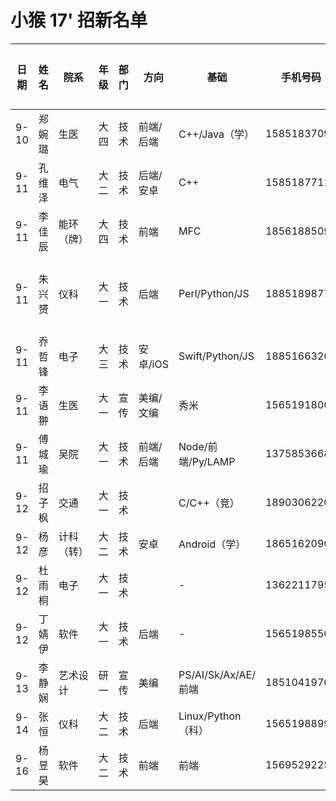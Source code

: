 # 小猴 17' 招新名单

| 日期   | 姓名   | 院系    | 年级   | 部门   | 方向     | 基础                | 手机号码        | 简历格式     | 初步评价 | 备注     |
| ---- | ---- | ----- | ---- | ---- | ------ | ----------------- | ----------- | -------- | ---- | ------ |
| 9-10 | 郑婉璐  | 生医    | 大四   | 技术   | 前端/后端  | C++/Java（学）       | 15851837098 | PDF（标）   | 中    |        |
| 9-11 | 孔维泽  | 电气    | 大二   | 技术   | 后端/安卓  | C++               | 15851877117 | PPT      | 差    |        |
| 9-11 | 李佳辰  | 能环（牌） | 大四   | 技术   | 前端     | MFC               | 18561885096 | PDF（标）   | 中    |        |
| 9-11 | 朱兴赟  | 仪科    | 大一   | 技术   | 后端     | Perl/Python/JS    | 18851898779 | 短信（免）    | 优    | 24上午有事 |
| 9-11 | 乔哲锋  | 电子    | 大三   | 技术   | 安卓/iOS | Swift/Python/JS   | 18851663269 | PDF      | 良    |        |
| 9-11 | 李语翀  | 生医    | 大一   | 宣传   | 美编/文编  | 秀米                | 15651918003 | Word     | 差    |        |
| 9-11 | 傅城瑜  | 吴院    | 大一   | 技术   | 前端/后端  | Node/前端/Py/LAMP   | 13758536689 | 邮件       | 良    |        |
| 9-12 | 招子枫  | 交通    | 大一   | 技术   |        | C/C++（竞）          | 18903062208 | 邮件       | 中    |        |
| 9-12 | 杨彦   | 计科（转） | 大二   | 技术   | 安卓     | Android（学）        | 18651620901 | PS       | 中    |        |
| 9-12 | 杜雨桐  | 电子    | 大一   | 技术   |        | -                 | 13622117951 | PPT（模）   | 差    |        |
| 9-12 | 丁婧伊  | 软件    | 大一   | 技术   | 后端     | -                 | 15651985503 | Word     | 差    |        |
| 9-13 | 李静娴  | 艺术设计  | 研一   | 宣传   | 美编     | PS/AI/Sk/Ax/AE/前端 | 18510419704 | PDF      | 优    |        |
| 9-14 | 张恒   | 仪科    | 大二   | 技术   | 后端     | Linux/Python（科）   | 15651988998 | Markdown | 优    |        |
| 9-16 | 杨昱昊  | 软件    | 大二   | 技术   | 前端     | 前端                | 15695292256 | Web      | 良    |        |

